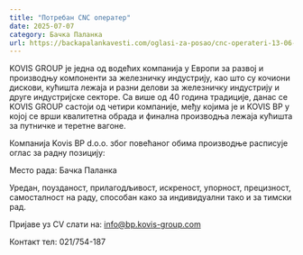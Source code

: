 ```yaml
---
title: "Потребан CNC оператер"
date: 2025-07-07
category: Бачка Паланка
url: https://backapalankavesti.com/oglasi-za-posao/cnc-operateri-13-06-2025/
---
```


KOVIS GROUP је једна од водећих компанија у Европи за развој и производњу компоненти за железничку индустрију, као што су кочиони дискови, кућишта лежаја и разни делови за железничку индустрију и друге индустријске секторе. Са више од 40 година традиције, данас се KOVIS GROUP састоји од четири компаније, међу којима је и KOVIS BP у којој се врши квалитетна обрада и финална производња лежаја кућишта за путничке и теретне вагоне.

Компанија Kovis BP d.o.o. због повећаног обима производње расписује оглас за радну позицију:

Место рада: Бачка Паланка

Уредан, поузданост, прилагодљивост, искреност, упорност, прецизност, самосталност на раду, способан како за индивидуални тако и за тимски рад.

Пријаве уз CV слати на: info@bp.kovis-group.com

Контакт тел: 021/754-187
